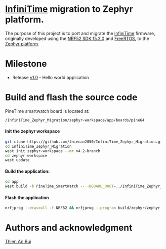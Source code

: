 # [InfiniTime] migration to Zephyr platform.


The purpose of this project is to port and migrate the [InfiniTime] firmware, originally developed using the [NRF52 SDK 15.3.0] and [FreeRTOS], to the [Zephyr platform].

# Milestone
- Release [v1.0] - Hello world application

# Build and flash the source code
PineTime smartwatch board is located at: 
```sh
/InfiniTime_Zephyr_Migration/zephyr-workspace/app/boards/pine64
```
#### Init the zephyr workspace
```sh
git clone https://github.com/thienan2050/InfiniTime_Zephyr_Migration.git
cd InfiniTime_Zephyr_Migration
west init zephyr-workspace --mr v4.2-branch
cd zephyr-workspace
west update
```
#### Build the application:
```sh
cd app
west build -b PineTime_SmartWatch -- -DBOARD_ROOT=../InfiniTime_Zephyr_Migration/zephyr-workspace/app
```
#### Flash the application
```sh
nrfjprog --eraseall -f NRF52 && nrfjprog --program build/zephyr/zephyr.hex --verify --reset && clear&&echo "r\ng\nexit" | JLinkExe -device NRF52 -if SWD -speed 4000 -autoconnect 1
```
# Authors and acknowledgment
[Thien An Bui]

[InfiniTime]: <https://github.com/InfiniTimeOrg/InfiniTime?tab=readme-ov-file>
[NRF52 SDK 15.3.0]:    <https://nsscprodmedia.blob.core.windows.net/prod/software-and-other-downloads/sdks/nrf5/binaries/nrf5sdk153059ac345.zip>
[FreeRTOS]:<https://www.freertos.org>
[Zephyr platform]: <https://www.zephyrproject.org>
[v1.0]: <www.google.com>
[Thien An Bui]: <https://www.facebook.com/ThienAn.SEng>